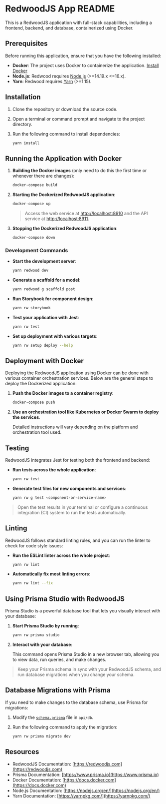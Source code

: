 # RedwoodJS App README

This is a RedwoodJS application with full-stack capabilities, including a frontend, backend, and database, containerized using Docker.

## Prerequisites

Before running this application, ensure that you have the following installed:

- **Docker**: The project uses Docker to containerize the application. [Install Docker](https://docs.docker.com/get-docker/)
- **Node.js**: Redwood requires [Node.js](https://nodejs.org/en/) (>=14.19.x <=16.x).
- **Yarn**: Redwood requires [Yarn](https://yarnpkg.com/) (>=1.15).

## Installation

1. Clone the repository or download the source code.
2. Open a terminal or command prompt and navigate to the project directory.
3. Run the following command to install dependencies:

   ```bash
   yarn install
   ```

## Running the Application with Docker

1. **Building the Docker images** (only need to do this the first time or whenever there are changes):

   ```bash
   docker-compose build
   ```

2. **Starting the Dockerized RedwoodJS application**:

   ```bash
   docker-compose up
   ```

   > Access the web service at [http://localhost:8910](http://localhost:8910) and the API service at [http://localhost:8911](http://localhost:8911).

3. **Stopping the Dockerized RedwoodJS application**:

   ```bash
   docker-compose down
   ```

### Development Commands

- **Start the development server**:

  ```bash
  yarn redwood dev
  ```

- **Generate a scaffold for a model**:

  ```bash
  yarn redwood g scaffold post
  ```

- **Run Storybook for component design**:

  ```bash
  yarn rw storybook
  ```

- **Test your application with Jest**:

  ```bash
  yarn rw test
  ```

- **Set up deployment with various targets**:

  ```bash
  yarn rw setup deploy --help
  ```

## Deployment with Docker

Deploying the RedwoodJS application using Docker can be done with various container orchestration services. Below are the general steps to deploy the Dockerized application:

1. **Push the Docker images to a container registry**:

   ```bash
   docker-compose push
   ```

2. **Use an orchestration tool like Kubernetes or Docker Swarm to deploy the services**.

   Detailed instructions will vary depending on the platform and orchestration tool used.

## Testing

RedwoodJS integrates Jest for testing both the frontend and backend:

- **Run tests across the whole application**:

  ```bash
  yarn rw test
  ```

- **Generate test files for new components and services**:

  ```bash
  yarn rw g test <component-or-service-name>
  ```

> Open the test results in your terminal or configure a continuous integration (CI) system to run the tests automatically.

## Linting

RedwoodJS follows standard linting rules, and you can run the linter to check for code style issues:

- **Run the ESLint linter across the whole project**:

  ```bash
  yarn rw lint
  ```

- **Automatically fix most linting errors**:

  ```bash
  yarn rw lint --fix
  ```

## Using Prisma Studio with RedwoodJS

Prisma Studio is a powerful database tool that lets you visually interact with your database:

1. **Start Prisma Studio by running**:

   ```bash
   yarn rw prisma studio
   ```

2. **Interact with your database**:

   This command opens Prisma Studio in a new browser tab, allowing you to view data, run queries, and make changes.

> Keep your Prisma schema in sync with your RedwoodJS schema, and run database migrations when you change your schema.

## Database Migrations with Prisma

If you need to make changes to the database schema, use Prisma for migrations:

1. Modify the [`schema.prisma`](api/db/schema.prisma) file in `api/db`.
2. Run the following command to apply the migration:

   ```bash
   yarn rw prisma migrate dev
   ```

## Resources

- RedwoodJS Documentation: [https://redwoodjs.com](https://redwoodjs.com)
- Prisma Documentation: [https://www.prisma.io](https://www.prisma.io)
- Docker Documentation: [https://docs.docker.com](https://docs.docker.com)
- Node.js Documentation: [https://nodejs.org/en/](https://nodejs.org/en/)
- Yarn Documentation: [https://yarnpkg.com/](https://yarnpkg.com/)
